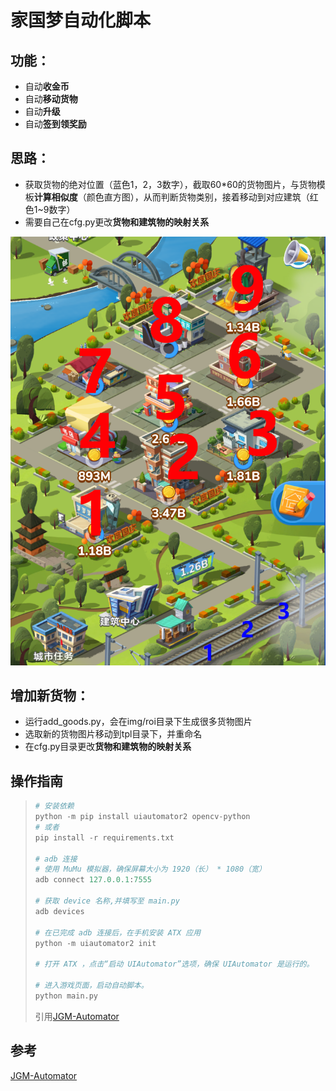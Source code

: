# 家国梦自动化脚本

## 功能：

- 自动**收金币**
- 自动**移动货物**
- 自动**升级**
- 自动**签到领奖励**

## 思路：

- 获取货物的绝对位置（蓝色1，2，3数字），截取60*60的货物图片，与货物模板**计算相似度**（颜色直方图），从而判断货物类别，接着移动到对应建筑（红色1~9数字）
- 需要自己在cfg.py更改**货物和建筑物的映射关系**


![示意图](assets/demo.png)


## 增加新货物：

- 运行add_goods.py，会在img/roi目录下生成很多货物图片
- 选取新的货物图片移动到tpl目录下，并重命名
- 在cfg.py目录更改**货物和建筑物的映射关系**

## 操作指南

> ```python
> # 安装依赖
> python -m pip install uiautomator2 opencv-python
> # 或者
> pip install -r requirements.txt
> 
> # adb 连接
> # 使用 MuMu 模拟器，确保屏幕大小为 1920（长） * 1080（宽）
> adb connect 127.0.0.1:7555
> 
> # 获取 device 名称,并填写至 main.py
> adb devices
> 
> # 在已完成 adb 连接后，在手机安装 ATX 应用
> python -m uiautomator2 init
> 
> # 打开 ATX ，点击“启动 UIAutomator”选项，确保 UIAutomator 是运行的。
> 
> # 进入游戏页面，启动自动脚本。
> python main.py
> ```
> 引用[JGM-Automator](https://github.com/Jiahonzheng/JGM-Automator)

## 参考
[JGM-Automator](https://github.com/Jiahonzheng/JGM-Automator)